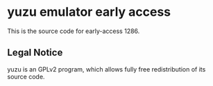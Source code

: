 yuzu emulator early access
=============

This is the source code for early-access 1286.

## Legal Notice

yuzu is an GPLv2 program, which allows fully free redistribution of its source code.